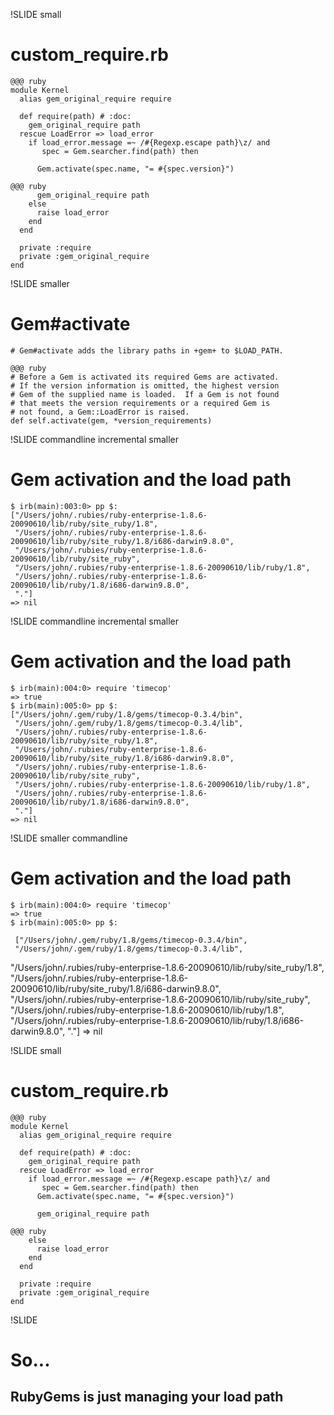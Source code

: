 !SLIDE small
# custom_require.rb #

    @@@ ruby
    module Kernel
      alias gem_original_require require
 
      def require(path) # :doc:
        gem_original_require path
      rescue LoadError => load_error
        if load_error.message =~ /#{Regexp.escape path}\z/ and
           spec = Gem.searcher.find(path) then

<div class="highlight"><pre><code>      Gem.activate(spec.name, "= #{spec.version}")</code></pre></div>

    @@@ ruby
          gem_original_require path
        else
          raise load_error
        end
      end
 
      private :require
      private :gem_original_require
    end

!SLIDE smaller
# Gem#activate

<div class="highlight"><pre><code># Gem#activate adds the library paths in +gem+ to $LOAD_PATH.</code></pre></div>

    @@@ ruby
    # Before a Gem is activated its required Gems are activated.  
    # If the version information is omitted, the highest version 
    # Gem of the supplied name is loaded.  If a Gem is not found 
    # that meets the version requirements or a required Gem is
    # not found, a Gem::LoadError is raised.
    def self.activate(gem, *version_requirements)
    
!SLIDE commandline incremental smaller
# Gem activation and the load path

    $ irb(main):003:0> pp $:
    ["/Users/john/.rubies/ruby-enterprise-1.8.6-20090610/lib/ruby/site_ruby/1.8",
     "/Users/john/.rubies/ruby-enterprise-1.8.6-20090610/lib/ruby/site_ruby/1.8/i686-darwin9.8.0",
     "/Users/john/.rubies/ruby-enterprise-1.8.6-20090610/lib/ruby/site_ruby",
     "/Users/john/.rubies/ruby-enterprise-1.8.6-20090610/lib/ruby/1.8",
     "/Users/john/.rubies/ruby-enterprise-1.8.6-20090610/lib/ruby/1.8/i686-darwin9.8.0",
     "."]
    => nil
    
!SLIDE commandline incremental smaller
# Gem activation and the load path

    $ irb(main):004:0> require 'timecop'
    => true
    $ irb(main):005:0> pp $:
    ["/Users/john/.gem/ruby/1.8/gems/timecop-0.3.4/bin",
     "/Users/john/.gem/ruby/1.8/gems/timecop-0.3.4/lib",
     "/Users/john/.rubies/ruby-enterprise-1.8.6-20090610/lib/ruby/site_ruby/1.8",
     "/Users/john/.rubies/ruby-enterprise-1.8.6-20090610/lib/ruby/site_ruby/1.8/i686-darwin9.8.0",
     "/Users/john/.rubies/ruby-enterprise-1.8.6-20090610/lib/ruby/site_ruby",
     "/Users/john/.rubies/ruby-enterprise-1.8.6-20090610/lib/ruby/1.8",
     "/Users/john/.rubies/ruby-enterprise-1.8.6-20090610/lib/ruby/1.8/i686-darwin9.8.0",
     "."]
    => nil
    
!SLIDE smaller commandline
# Gem activation and the load path

    $ irb(main):004:0> require 'timecop'
    => true
    $ irb(main):005:0> pp $:
<div class="highlight"><pre><code> ["/Users/john/.gem/ruby/1.8/gems/timecop-0.3.4/bin",
 "/Users/john/.gem/ruby/1.8/gems/timecop-0.3.4/lib",</pre></code></div>
     "/Users/john/.rubies/ruby-enterprise-1.8.6-20090610/lib/ruby/site_ruby/1.8",
     "/Users/john/.rubies/ruby-enterprise-1.8.6-20090610/lib/ruby/site_ruby/1.8/i686-darwin9.8.0",
     "/Users/john/.rubies/ruby-enterprise-1.8.6-20090610/lib/ruby/site_ruby",
     "/Users/john/.rubies/ruby-enterprise-1.8.6-20090610/lib/ruby/1.8",
     "/Users/john/.rubies/ruby-enterprise-1.8.6-20090610/lib/ruby/1.8/i686-darwin9.8.0",
     "."]
    => nil


!SLIDE small
# custom_require.rb #

    @@@ ruby
    module Kernel
      alias gem_original_require require

      def require(path) # :doc:
        gem_original_require path
      rescue LoadError => load_error
        if load_error.message =~ /#{Regexp.escape path}\z/ and
           spec = Gem.searcher.find(path) then
          Gem.activate(spec.name, "= #{spec.version}")

<div class="highlight"><pre><code>      gem_original_require path</code></pre></div>

    @@@ ruby
        else
          raise load_error
        end
      end

      private :require
      private :gem_original_require
    end

!SLIDE
# So...
## RubyGems is just managing your load path
